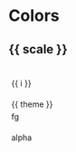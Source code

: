 <script setup>
import { ref } from 'vue'
import { RADIX_HUES } from "../../src/consts";
</script>

# Colors

<div v-for="scale in RADIX_HUES" style="--my-color:var(--un-preset-radix-red6)">
	<div :class="`hue-${scale} text-${scale}9 `">
		<h2 class="block mt-10">{{ scale }}</h2>
		<div class="flex flex-row gap-0.5">
			<span class="swatch p-4"></span>
			<div v-for="i in 12">
				<div class="swatch text-center text-sage11">{{ i }}</div>
			</div>
		</div>
		<div class="flex flex-col gap-0.5">
      <div v-for="theme in ['dark', 'light']">
        <div class="flex flex-col gap-0.5">
          <div class="flex flex-row gap-0.5">
            <span class="swatch p-4 text-sage11">{{ theme }}</span>
            <div class="flex flex-row gap-0.5" :class="`${theme}`">
              <div v-for="i in 12">
                <div
                  class="swatch"
                  :class="`bg-${scale}${i} ${ i < 9 ? `text-${scale}12` : `text-${scale}-fg` }`"
                >
                  fg
                </div>
              </div>
            </div>
          </div>
          <div class="flex flex-row gap-0.5">
            <span class="swatch p-4 text-sage11">alpha</span>
            <div class="flex flex-row gap-0.5" :class="`${theme}`">
              <div v-for="i in 12">
                <div class="swatch" :class="`bg-${scale}${i}A`"></div>
              </div>
            </div>
          </div>
        </div>
      </div>
    </div>
	</div>
</div>

<style>
	.swatch {
		width: 3rem;
		height: 2rem;
		padding: 5px;
	}
</style>
